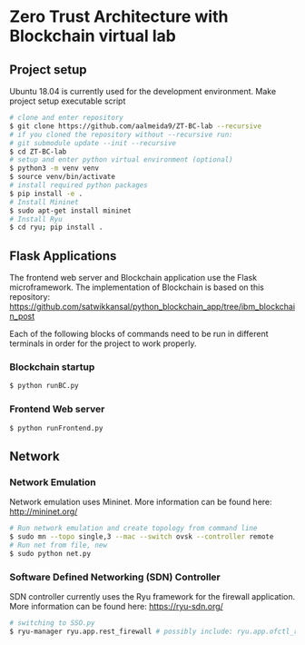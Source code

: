 # Zero Trust Architecture with Blockchain virtual lab

## Project setup

Ubuntu 18.04 is currently used for the development environment. Make project setup executable script

```sh
# clone and enter repository
$ git clone https://github.com/aalmeida9/ZT-BC-lab --recursive
# if you cloned the repository without --recursive run:
# git submodule update --init --recursive
$ cd ZT-BC-lab
# setup and enter python virtual environment (optional)
$ python3 -m venv venv
$ source venv/bin/activate
# install required python packages
$ pip install -e .
# Install Mininet
$ sudo apt-get install mininet
# Install Ryu
$ cd ryu; pip install .
```

## Flask Applications

The frontend web server and Blockchain application use the Flask microframework. The implementation of Blockchain is based on this repository: https://github.com/satwikkansal/python_blockchain_app/tree/ibm_blockchain_post

Each of the following blocks of commands need to be run in different terminals in order for the project to work properly.

### Blockchain startup

```sh
$ python runBC.py
```

### Frontend Web server

```sh
$ python runFrontend.py
```

## Network

### Network Emulation

Network emulation uses Mininet. More information can be found here: http://mininet.org/

```sh
# Run network emulation and create topology from command line
$ sudo mn --topo single,3 --mac --switch ovsk --controller remote
# Run net from file, new
$ sudo python net.py
```

### Software Defined Networking (SDN) Controller

SDN controller currently uses the Ryu framework for the firewall application. More information can be found here: https://ryu-sdn.org/

```sh
# switching to SSO.py
$ ryu-manager ryu.app.rest_firewall # possibly include: ryu.app.ofctl_rest
```
